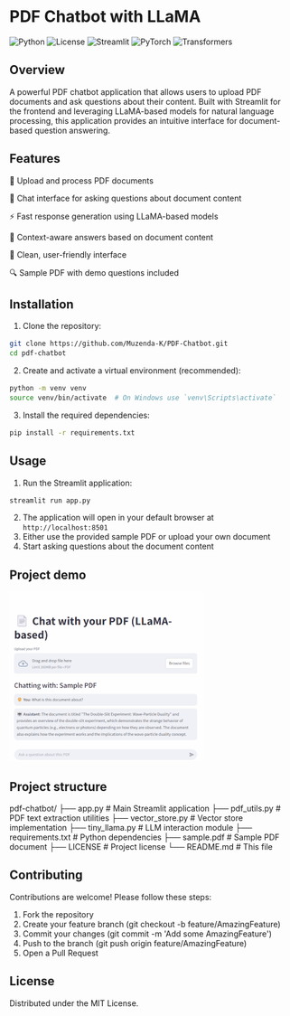 # PDF Chatbot with LLaMA

![Python](https://img.shields.io/badge/python-3.9%2520%257C%25203.10%2520%257C%25203.11-blue)
![License](https://img.shields.io/badge/license-MIT-green)
![Streamlit](https://img.shields.io/badge/Streamlit-1.45.1-FF4B4B)
![PyTorch](https://img.shields.io/badge/PyTorch-2.7.0-EE4C2C)
![Transformers](https://img.shields.io/badge/Transformers-4.52.4-yellow)

## Overview

A powerful PDF chatbot application that allows users to upload PDF documents and ask questions about their content. Built with Streamlit for the frontend and leveraging LLaMA-based models for natural language processing, this application provides an intuitive interface for document-based question answering.

## Features

📄 Upload and process PDF documents

💬 Chat interface for asking questions about document content

⚡ Fast response generation using LLaMA-based models

🧠 Context-aware answers based on document content

🎨 Clean, user-friendly interface

🔍 Sample PDF with demo questions included

## Installation

1. Clone the repository:

```bash
git clone https://github.com/Muzenda-K/PDF-Chatbot.git
cd pdf-chatbot
```

2. Create and activate a virtual environment (recommended):

```bash
python -m venv venv
source venv/bin/activate  # On Windows use `venv\Scripts\activate`
```

3. Install the required dependencies:

```bash
pip install -r requirements.txt
```

## Usage

1. Run the Streamlit application:

```bash
streamlit run app.py
```

2. The application will open in your default browser at `http://localhost:8501`
3. Either use the provided sample PDF or upload your own document
4. Start asking questions about the document content

## Project demo

![Demo](demo.gif)

## Project structure

pdf-chatbot/
├── app.py # Main Streamlit application
├── pdf_utils.py # PDF text extraction utilities
├── vector_store.py # Vector store implementation
├── tiny_llama.py # LLM interaction module
├── requirements.txt # Python dependencies
├── sample.pdf # Sample PDF document
├── LICENSE # Project license
└── README.md # This file

## Contributing

Contributions are welcome! Please follow these steps:

1. Fork the repository
2. Create your feature branch (git checkout -b feature/AmazingFeature)
3. Commit your changes (git commit -m 'Add some AmazingFeature')
4. Push to the branch (git push origin feature/AmazingFeature)
5. Open a Pull Request

## License

Distributed under the MIT License.
